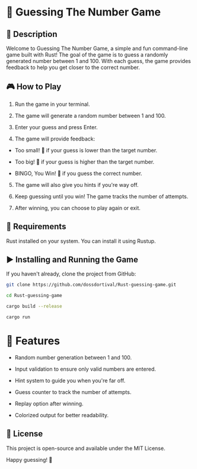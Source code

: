 # 🎯 Guessing The Number Game

## 📝 Description

Welcome to Guessing The Number Game, a simple and fun command-line game built with Rust! The goal of the game is to guess a randomly generated number between 1 and 100. With each guess, the game provides feedback to help you get closer to the correct number.

## 🎮 How to Play

1. Run the game in your terminal.

2. The game will generate a random number between 1 and 100.

3. Enter your guess and press Enter.

4. The game will provide feedback:

  - Too small! 🔴 if your guess is lower than the target number.
  
  - Too big! 🔴 if your guess is higher than the target number.
  
  - BINGO, You Win! 🎉 if you guess the correct number.

5. The game will also give you hints if you're way off.

6. Keep guessing until you win! The game tracks the number of attempts.

7. After winning, you can choose to play again or exit. 

## 🔧 Requirements

Rust installed on your system. You can install it using Rustup.


## ▶️ Installing and Running the Game
   If you haven't already, clone the project from GitHub:
   ```sh
   git clone https://github.com/dossdortival/Rust-guessing-game.git
   
   cd Rust-guessing-game
   
   cargo build --release
   
   cargo run
   ``` 

# 📌 Features

- Random number generation between 1 and 100.

- Input validation to ensure only valid numbers are entered.

- Hint system to guide you when you're far off.

- Guess counter to track the number of attempts.

- Replay option after winning.

- Colorized output for better readability.

## 📜 License

This project is open-source and available under the MIT License.

Happy guessing! 🎲
